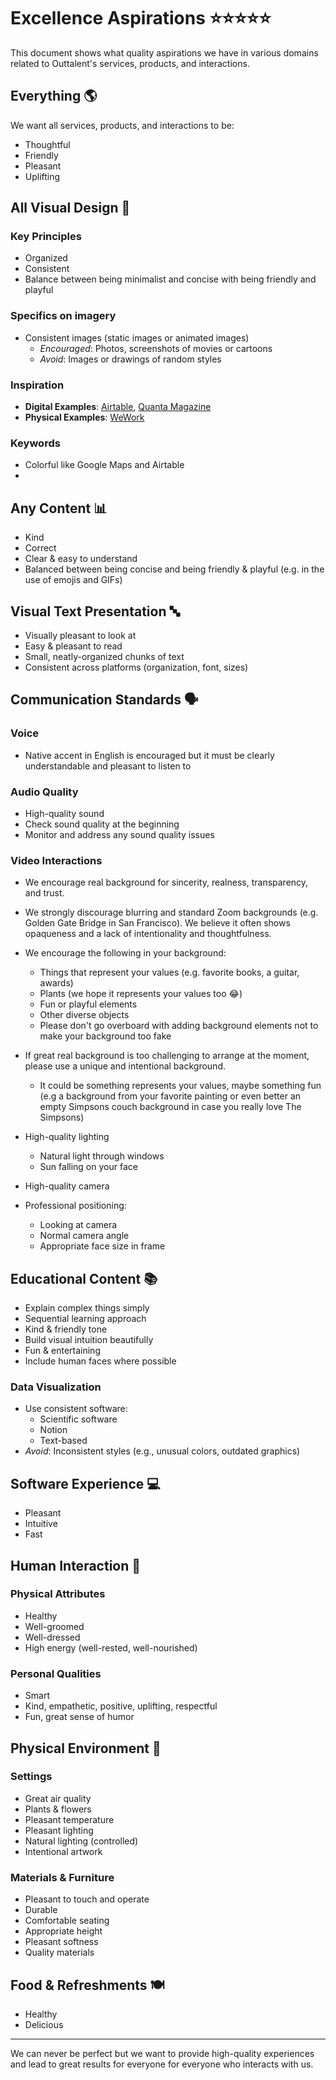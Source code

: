 # Excellence Aspirations ⭐️⭐️⭐️⭐️⭐️

This document shows what quality aspirations we have in various domains related to Outtalent's services, products, and interactions.

## Everything 🌎

We want all services, products, and interactions to be:
  - Thoughtful
  - Friendly
  - Pleasant
  - Uplifting


## All Visual Design 🎨
### Key Principles
- Organized
- Consistent
- Balance between being minimalist and concise with being friendly and playful

### Specifics on imagery
- Consistent images (static images or animated images)
    - *Encouraged*: Photos, screenshots of movies or cartoons
    - *Avoid*: Images or drawings of random styles

### Inspiration
- **Digital Examples**: [Airtable](https://www.google.com/search?q=Airtable+interface&tbm=isch), [Quanta Magazine](https://www.youtube.com/watch?v=_bJeKUosqoY&t=123s)
- **Physical Examples**: [WeWork](https://www.google.com/search?q=WeWork+offices&tbm=isch)

### Keywords

- Colorful like Google Maps and Airtable
- 

## Any Content 📊
- Kind
- Correct
- Clear & easy to understand
- Balanced between being concise and being friendly & playful (e.g. in the use of emojis and GIFs)

## Visual Text Presentation 🔤
- Visually pleasant to look at
- Easy & pleasant to read
- Small, neatly-organized chunks of text
- Consistent across platforms (organization, font, sizes)

## Communication Standards 🗣️
### Voice
- Native accent in English is encouraged but it must be clearly understandable and pleasant to listen to

### Audio Quality
- High-quality sound
- Check sound quality at the beginning
- Monitor and address any sound quality issues

### Video Interactions
- We encourage real background for sincerity, realness, transparency, and trust.
- We strongly discourage blurring and standard Zoom backgrounds (e.g. Golden Gate Bridge in San Francisco). We believe it often shows opaqueness and a lack of intentionality and thoughtfulness.
- We encourage the following in your background:
  - Things that represent your values (e.g. favorite books, a guitar, awards)
  - Plants (we hope it represents your values too 😂)
  - Fun or playful elements
  - Other diverse objects
  - Please don't go overboard with adding background elements not to make your background too fake
- If great real background is too challenging to arrange at the moment, please use a unique and intentional background.
  - It could be something represents your values, maybe something fun (e.g a background from your favorite painting or even better an empty Simpsons couch background in case you really love The Simpsons)

- High-quality lighting
  - Natural light through windows
  - Sun falling on your face

- High-quality camera

- Professional positioning:
  - Looking at camera
  - Normal camera angle
  - Appropriate face size in frame

## Educational Content 📚
- Explain complex things simply
- Sequential learning approach
- Kind & friendly tone
- Build visual intuition beautifully
- Fun & entertaining
- Include human faces where possible

### Data Visualization
- Use consistent software:
  - Scientific software
  - Notion
  - Text-based
- *Avoid*: Inconsistent styles (e.g., unusual colors, outdated graphics)

## Software Experience 💻
- Pleasant
- Intuitive
- Fast

## Human Interaction 👥
### Physical Attributes
- Healthy
- Well-groomed
- Well-dressed
- High energy (well-rested, well-nourished)

### Personal Qualities
- Smart
- Kind, empathetic, positive, uplifting, respectful
- Fun, great sense of humor

## Physical Environment 🌿
### Settings
- Great air quality
- Plants & flowers
- Pleasant temperature
- Pleasant lighting
- Natural lighting (controlled)
- Intentional artwork

### Materials & Furniture
- Pleasant to touch and operate
- Durable
- Comfortable seating
- Appropriate height
- Pleasant softness
- Quality materials

## Food & Refreshments 🍽️
- Healthy
- Delicious

---
We can never be perfect but we want to provide high-quality experiences and lead to great results for everyone for everyone who interacts with us.